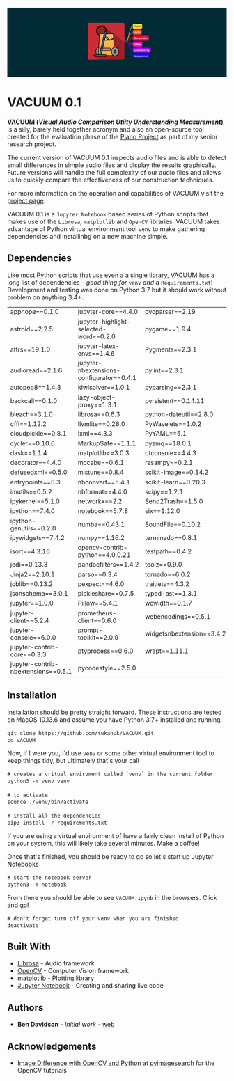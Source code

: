 ![](images/VACUUM_banner.png)

# VACUUM 0.1

**VACUUM (*Visual Audio Comparison Utilty Understanding Measurement*)** is a silly, barely held together acronym and also an open-source tool created for the evaluation phase of the [Piano Project](http://www.david11n.myweb.cs.uwindsor.ca/60499/w/The_Piano_Project) as part of my senior research project. 

The current version of VACUUM 0.1 inspects audio files and is able to detect small differences in simple audio files and display the results graphically. Future versions will handle the full complexity of our audio files and allows us to quickly compare the effectiveness of our construction techniques.

For more information on the operation and capabilities of VACUUM visit the [project page](http://www.david11n.myweb.cs.uwindsor.ca/60499/w/VACUUM). 

VACUUM 0.1 is a `Jupyter Notebook` based series of Python scripts that makes use of the `Librosa`, `matplotlib` and `OpenCV` libraries. VACUUM takes advantage of Python virtual environment tool `venv` to make gathering dependencies and installinbg on a new machine simple.

## Dependencies

Like most Python scripts that use even a a single library, VACUUM has a long list of dependencies – *good thing for* `venv` *and a* `Requirements.txt`! Development and testing was done on Python 3.7 but it should work without problem on anything 3.4+.

|                                     |                                          |                           |
| :---------------------------------  |  --------------------------------------  |  -----------------------  |
|           appnope==0.1.0            |            jupyter-core==4.4.0           |      pycparser==2.19      |
|           astroid==2.2.5            |  jupyter-highlight-selected-word==0.2.0  |       pygame==1.9.4       |
|            attrs==19.1.0            |         jupyter-latex-envs==1.4.6        |      Pygments==2.3.1      |
|          audioread==2.1.6           | jupyter-nbextensions-configurator==0.4.1 |       pylint==2.3.1       |
|           autopep8==1.4.3           |             kiwisolver==1.0.1            |      pyparsing==2.3.1     |
|           backcall==0.1.0           |         lazy-object-proxy==1.3.1         |    pyrsistent==0.14.11    |
|            bleach==3.1.0            |              librosa==0.6.3              |   python-dateutil==2.8.0  |
|            cffi==1.12.2             |             llvmlite==0.28.0             |     PyWavelets==1.0.2     |
|         cloudpickle==0.8.1          |                lxml==4.3.3               |        PyYAML==5.1        |
|           cycler==0.10.0            |             MarkupSafe==1.1.1            |       pyzmq==18.0.1       |
|             dask==1.1.4             |             matplotlib==3.0.3            |      qtconsole==4.4.3     |
|          decorator==4.4.0           |               mccabe==0.6.1              |       resampy==0.2.1      |
|          defusedxml==0.5.0          |              mistune==0.8.4              |    scikit-image==0.14.2   |
|          entrypoints==0.3           |             nbconvert==5.4.1             |    scikit-learn==0.20.3   |
|           imutils==0.5.2            |              nbformat==4.4.0             |        scipy==1.2.1       |
|          ipykernel==5.1.0           |               networkx==2.2              |     Send2Trash==1.5.0     |
|           ipython==7.4.0            |              notebook==5.7.8             |        six==1.12.0        |
|       ipython-genutils==0.2.0       |               numba==0.43.1              |     SoundFile==0.10.2     |
|          ipywidgets==7.4.2          |               numpy==1.16.2              |      terminado==0.8.1     |
|            isort==4.3.16            |      opencv-contrib-python==4.0.0.21     |      testpath==0.4.2      |
|            jedi==0.13.3             |           pandocfilters==1.4.2           |        toolz==0.9.0       |
|            Jinja2==2.10.1           |               parso==0.3.4               |       tornado==6.0.2      |
|           joblib==0.13.2            |              pexpect==4.6.0              |      traitlets==4.3.2     |
|          jsonschema==3.0.1          |            pickleshare==0.7.5            |      typed-ast==1.3.1     |
|           jupyter==1.0.0            |               Pillow==5.4.1              |       wcwidth==0.1.7      |
|        jupyter-client==5.2.4        |         prometheus-client==0.6.0         |    webencodings==0.5.1    |
|       jupyter-console==6.0.0        |           prompt-toolkit==2.0.9          | widgetsnbextension==3.4.2 |
|     jupyter-contrib-core==0.3.3     |             ptyprocess==0.6.0            |       wrapt==1.11.1       |
| jupyter-contrib-nbextensions==0.5.1 |            pycodestyle==2.5.0            |                           |

## Installation

Installation should be pretty straight forward. These instructions are tested on MacOS 10.13.6 and assume you have Python 3.7+ installed and running.

	git clone https://github.com/tukanuk/VACUUM.git
	cd VACUUM

Now, if I were you, I'd use `venv` or some other virtual environment tool to keep things tidy, but ultimately that's your call

	# creates a vritual enviroment called `venv` in the current folder
	python3 -m venv venv 				

	# to activate
	source ./venv/bin/activate  		
	
	# install all the dependencies 
	pip3 install -r requirements.txt

If you are using a virtual environment of have a fairly clean install of Python on your system, this will likely take several minutes. Make a coffee!

Once that's finished, you should be ready to go so let's start up Jupyter Notebooks

	# start the notebook server
	python3 -m notebook
	
From there you should be able to see `VACUUM.ipynb` in the browsers. Click and go!
	
	# don't forget turn off your venv when you are finished
	deactivate

## Built With

- [Librosa](http://librosa.github.io) - Audio framework
- [OpenCV](https://opencv.org) - Computer Vision framework
- [matplotlib](https://matplotlib.org) - Plotting library
- [Jupyter Notebook](https://jupyter.org) - Creating and sharing live code

## Authors

- **Ben Davidson** - *Initial work* - [web](https://idavidson.ca)

## Acknowledgements

- [Image Difference with OpenCV and Python](https://www.pyimagesearch.com/2017/06/19/image-difference-with-opencv-and-python/) at [pyimagesearch](https://www.pyimagesearch.com) for the OpenCV tutorials